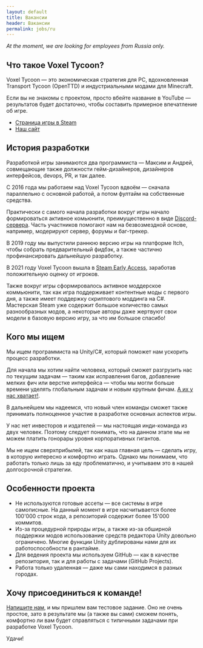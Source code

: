 ```yaml
---
layout: default
title: Вакансии
header: Вакансии
permalink: jobs/ru
---
```


*At the moment, we are looking for employees from Russia only.*

## Что такое Voxel Tycoon?

Voxel Tycoon — это экономическая стратегия для PC, вдохновленная Transport Tycoon (OpenTTD) и индустриальными модами для Minecraft.

Если вы не знакомы с проектом, просто вбейте название в YouTube — результатов будет достаточно, чтобы составить примерное впечатление об игре.

* [Страница игры в Steam](https://store.steampowered.com/app/732050/Voxel_Tycoon/)
* [Наш сайт](https://voxeltycoon.xyz)

## История разработки

Разработкой игры занимаются два программиста — Максим и Андрей, совмещающие также должности гейм-дизайнеров, дизайнеров интерфейсов, devops, PR, и так далее.

С 2016 года мы работаем над Voxel Tycoon вдвоём — сначала параллельно с основной работой, а потом фултайм на собственные средства.

Практически с самого начала разработки вокруг игры начало формироваться активное комьюнити, преимущественно в виде [Discord-сервера](https://discord.gg/voxeltycoon). Часть участников помогают нам на безвозмездной основе, например, модерируют сервер, форумы и баг-трекер.

В 2019 году мы выпустили раннюю версию игры на платформе Itch, чтобы собрать предварительный фидбэк, а также частично профинансировать дальнейшую разработку.

В 2021 году Voxel Tycoon вышла в [Steam Early Access](https://store.steampowered.com/app/732050/Voxel_Tycoon/), заработав положительную оценку от игроков.

Также вокруг игры сформировалось активное моддерское коммьюнити, так как игра поддерживает контентные моды с первого дня, а также имеет поддержку скриптового моддинга на C#. Мастерская Steam уже содержит большое количество самых разнообразных модов, а некоторые авторы даже жертвуют свои модели в базовую версию игру, за что им большое спасибо!

## Кого мы ищем

Мы ищем программиста на Unity/C#, который поможет нам ускорить процесс разработки.

Для начала мы хотим найти человека, который сможет разгрузить нас по текущим задачам — таким как исправления багов, добавление мелких фич или верстке интерфейса — чтобы мы могли больше времени уделять глобальным задачам и новым крупным фичам. [А их у нас хватает!](https://voxeltycoon.xyz/roadmap).

В дальнейшем мы надеемся, что новый член команды сможет также принимать полноценное участие в разработке основных аспектов игры.

У нас нет инвесторов и издателей — мы настоящая инди-команда из двух человек. Поэтому следует понимать, что на данном этапе мы не можем платить гонорары уровня корпоративных гигантов.

Мы не ищем сверхприбылей, так как наша главная цель — сделать игру, в которую интересно и комфортно играть. Однако мы понимаем, что работать только лишь за еду проблематично, и учитываем это в нашей долгосрочной стратегии.

## Особенности проекта

* Не используются готовые ассеты — все системы в игре самописные. На данный момент в игре насчитывается более 100'000 строк кода, а репозиторий содержит более 15'000 коммитов.
* Из-за процедурной природы игры, а также из-за обширной поддержки модов использование средств редактора Unity довольно ограничено. Многие функции Unity дублированы нами для их работоспособности в рантайме.
* Для ведения проекта мы используем GitHub  — как в качестве репозитория, так и для работы с задачами (GitHub Projects).
* Работа только удаленная — даже мы сами находимся в разных городах.

## Хочу присоединиться к команде!

[Напишите нам](mailto:dev@voxeltycoon.xyz), и мы пришлем вам тестовое задание. Оно не очень простое, зато в результате мы (а также вы сами) сможем понять, комфортно ли вам будет справляться с типичными задачами при разработке Voxel Tycoon.

Удачи!